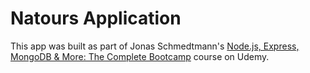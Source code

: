 # Natours Application

This app was built as part of Jonas Schmedtmann's [Node.js, Express, MongoDB & More: The Complete Bootcamp](https://www.udemy.com/course/nodejs-express-mongodb-bootcamp/) course on Udemy.
